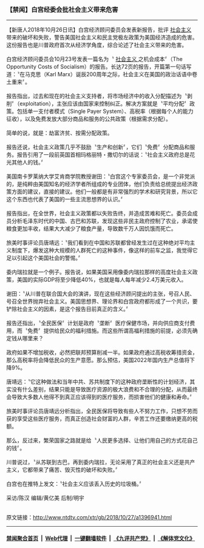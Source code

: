 ### 【禁闻】白宫经委会批社会主义带来危害
------------------------

<div class="wysiwyg">
 【新唐人2018年10月26日讯】白宫经济顾问委员会发表新报告，批评
 <a href="http://www.ntdtv.com/xtr/gb/articlelistbytag_社会主义.html" target="_blank">
  社会主义
 </a>
 带来的破坏和失败，警告美国社会主义和民主党极左政策为美国经济造成的危害。这份报告也是川普政府首次从经济学角度，综合论述了社会主义带来的危害。
 <br/>
 <br/>
 白宫经济顾问委员会10月23号发表一篇名为〝
 <a href="http://www.ntdtv.com/xtr/gb/articlelistbytag_社会主义.html" target="_blank">
  社会主义
 </a>
 之机会成本〞（The Opportunity Costs of Socialism）的报告。长达72页的报告，开篇第一句话写道：〝在马克思（Karl Marx）诞辰200周年之际，社会主义在美国的政治话语中卷土重来〞。
 <br/>
 <br/>
 报告指出，过去和现在的社会主义支持者，将市场经济中的收入分配描述为〝剥削〞（exploitation），主张应该由国家来控制纠正。解决方案就是〝平均分配〞政策。包括单一支付者模式（Single Payer System）、高税率（根据每个人的能力征收），以及免费发放大部分商品和服务的公共政策（根据需求分配）。
 <br/>
 <br/>
 简单的说，就是：劫富济贫、按需分配政策。
 <br/>
 <br/>
 报告还说，社会主义政策几乎不鼓励〝生产和创新〞，它们〝免费〞分配商品和服务。报告引用了一段前英国首相玛格丽特・撒切尔的话说：〝社会主义政府总是花光其他人的钱。〞
 <br/>
 <br/>
 美国南卡罗莱纳大学艾肯商学院教授谢田：〝白宫这个专家委员会，是一个非党派的，是纯粹由美国知名的经济学者所组成的专业团体，他们负责给总统提出经济政策方面的建议，直接的建议。他们一般都是有非常强烈的学术和研究背景，所以它这个东西也代表了美国的一些主流思想界的认识。〞
 <br/>
 <br/>
 报告指出，在全世界，社会主义政策都以失败告终，并造成苦难和死亡。委员会成员分析毛泽东时代的中国、古巴和苏联，发现这些非民主政府控制了农业，承诺使粮食更加丰收，结果大大减少了粮食产量，导致数千万人因饥饿而死亡。
 <br/>
 <br/>
 旅美时事评论员唐靖远：〝我们看到在中国和苏联都曾经发生过在这种绝对平均主义制度下，爆发这种大规模的人群死亡的这种事件，像这样的前车之监，我觉得它足以引起这个美国社会的警惕。〞
 <br/>
 <br/>
 委内瑞拉就是一个例子。报告说，如果美国采用像委内瑞拉那样的高度社会主义政策，美国的实际GDP将至少降低40%，也就是每人每年减少2.4万美元收入。
 <br/>
 <br/>
 谢田：〝从川普在联合国大会的演讲，现在这些经济顾问提出的主张，号召人民、号召全世界抛弃社会主义。美国思想界、理论界和白宫政府都形成了一个共识，要铲除社会主义的因素，是这个报告目前真正的含义。〞
 <br/>
 <br/>
 报告还指出，〝全民医保〞计划是政府〝垄断〞医疗保健市场，并向供应商支付费用，而〝免费〞提供给民众的福利措施。而这些所谓高福利措施的前提，必须先确定钱从哪里来？
 <br/>
 <br/>
 政府如果不增加税收，必然把联邦预算削减一半。如果政府通过高税收筹措资金，那么高税率将会降低民众的生产意愿。那么预估，美国2022年国内生产总值将下降9%。
 <br/>
 <br/>
 唐靖远：〝它这种做法和当年中共、苏共制度下的这种政府垄断性的计划经济，其实没有什么差别，结果只能是导致医疗资源的极大浪费和不合理的分配，从而最终会导致大多数人他得不到真正应该得到的医疗服务，而损害他们的健康和寿命。〞
 <br/>
 <br/>
 旅美时事评论员唐靖远分析指出，全民医保将导致有些人不努力工作，只想不劳而获的享受这些医疗服务，而真正创造社会财富的人群，辛苦工作还要缴纳更高的税额。
 <br/>
 <br/>
 那么，反过来，繁荣国家之路就是给〝人民更多选择、让他们用自己的方式花自己的钱〞。
 <br/>
 <br/>
 川普说过，〝从苏联到古巴，再到委内瑞拉，无论采用了真正的社会主义还是共产主义，它都带来了痛苦、毁灭性的破坏和失败。〞
 <br/>
 <br/>
 白宫也在推特上发文：〝社会主义应该丢入历史的垃圾桶。〞
 <br/>
 <br/>
 采访/陈汉 编辑/黄亿美 后制/明宇
</div>

<br/>原文链接：http://www.ntdtv.com/xtr/gb/2018/10/27/a1396941.html


------------------------
#### [禁闻聚合首页](https://github.com/gfw-breaker/banned-news/blob/master/README.md) &nbsp;|&nbsp; [Web代理](https://github.com/gfw-breaker/open-proxy/blob/master/README.md) &nbsp;|&nbsp; [一键翻墙软件](https://github.com/gfw-breaker/nogfw/blob/master/README.md) &nbsp;|&nbsp; [《九评共产党》](https://github.com/gfw-breaker/9ping.md/blob/master/README.md#九评之一评共产党是什么) &nbsp;|&nbsp; [《解体党文化》](https://github.com/gfw-breaker/jtdwh.md/blob/master/README.md#绪论)